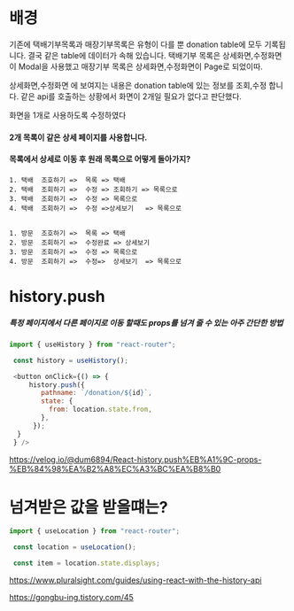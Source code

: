 
# 배경

기존에 택배기부목록과 매장기부목록은 유형이 다를 뿐 donation table에 모두 기록됩니다.
결국 같은 table에 데이터가 속해 있습니다.
택배기부 목록은 상세화면,수정화면이 Modal을 사용했고
매장기부 목록은 상세화면,수정화면이 Page로 되었이따.

상세화면,수정화면 에 보여지는 내용은 donation table에 있는 정보를 조회,수정 합니다.
같은 api를 호출하는 상황에서 화면이 2개일 필요가 없다고 판단했다.

화면을 1개로 사용하도록 수정하였다

#### 2개 목록이 같은 상세 페이지를 사용합니다.
#### 목록에서 상세로 이동 후 원래 목록으로 어떻게 돌아가지?
```
1. 택배  조호하기 =>  목록 => 택배
2. 택배  조회하기 =>  수정 => 조회하기 => 목록으로
3. 택배  조회하기 =>  수정 => 목록으로
4. 택배  조회하기 =>  수정 =>상세보기 	=> 목록으로	
			

1. 방문  조호하기 =>  목록 => 택배
2. 방문  조회하기 =>  수정완료 => 상세보기
3. 방문  조회하기 =>  수정 => 목록으로
4. 방문  조회하기 =>  수정=>  상세보기 	=> 목록으로	
```

# history.push 
##### 특정 페이지에서 다른 페이지로 이동 할때도 props를 넘겨 줄 수 있는 아주 간단한 방법
```javascript
import { useHistory } from "react-router";

 const history = useHistory();

 <button onClick={() => {
     history.push({
        pathname: `/donation/${id}`,
        state: {
          from: location.state.from,
        },
      }); 
  }
 } />
```
https://velog.io/@dum6894/React-history.push%EB%A1%9C-props-%EB%84%98%EA%B2%A8%EC%A3%BC%EA%B8%B0


# 넘겨받은 값을 받을떄는?

```javascript
import { useLocation } from "react-router";

 const location = useLocation();

 const item = location.state.displays;
```
https://www.pluralsight.com/guides/using-react-with-the-history-api


https://gongbu-ing.tistory.com/45